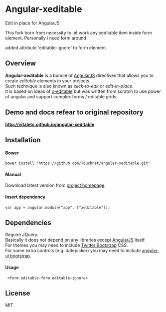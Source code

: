 # Angular-xeditable
Edit in place for AngularJS

This fork born from necessity to let work any xeditable item inside form element.
Personally i need form around 

added attribute 'editable-ignore' to form element.




## Overview
**Angular-xeditable** is a bundle of [AngularJS](http://angularjs.org) directives that allows you to create
*editable* elements in your projects.  
Such technique is also known as *click-to-edit* or *edit-in-place*.  
It is based on ideas of [x-editable](http://vitalets.github.io/x-editable) but was written from scratch
to use power of angular and support complex forms / editable grids.

## Demo and docs refear to original repository
**http://vitalets.github.io/angular-xeditable**

## Installation
#### Bower
````
bower install "https://github.com/Touchnet/angular-xeditable.git"
````
#### Manual
Download latest version from [project homepage](https://github.com/Touchnet/angular-xeditable).
#### Insert dependency 
````
var app = angular.module("app", ["xeditable"]);
````

## Dependencies
Reguire JQuery.    
Basically it does not depend on any libraries except [AngularJS](http://angularjs.org) itself.    
For themes you may need to include [Twitter Bootstrap](http://getbootstrap.com) CSS.  
For some extra controls (e.g. datepicker) you may need to include [angular-ui bootstrap](http://angular-ui.github.io/bootstrap/).



#### Usage
````
 <form editable-form editable-ignore>
````
####


## License
MIT
